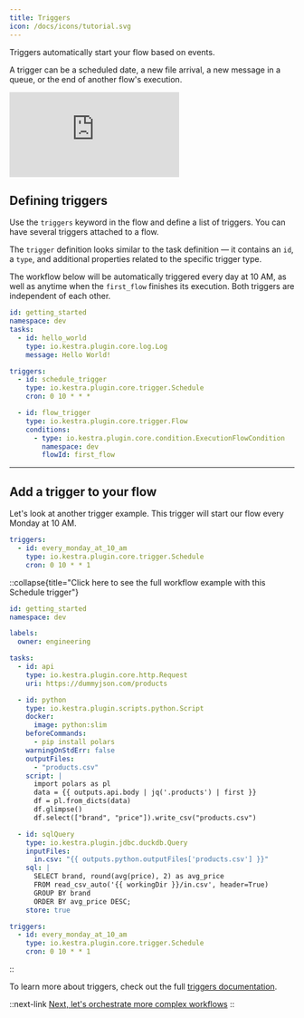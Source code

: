```yaml
---
title: Triggers
icon: /docs/icons/tutorial.svg
---
```


Triggers automatically start your flow based on events.

A trigger can be a scheduled date, a new file arrival, a new message in a queue, or the end of another flow's execution.

<div class="video-container">
  <iframe src="https://www.youtube.com/embed/x5_VEkhQARU?si=ZN-veSEoukQ0mmat" title="YouTube video player" frameborder="0" allow="accelerometer; autoplay; clipboard-write; encrypted-media; gyroscope; picture-in-picture; web-share" referrerpolicy="strict-origin-when-cross-origin" allowfullscreen></iframe>
</div>

## Defining triggers

Use the `triggers` keyword in the flow and define a list of triggers. You can have several triggers attached to a flow.

The `trigger` definition looks similar to the task definition — it contains an `id`, a `type`, and additional properties related to the specific trigger type.

The workflow below will be automatically triggered every day at 10 AM, as well as anytime when the `first_flow` finishes its execution. Both triggers are independent of each other.

```yaml
id: getting_started
namespace: dev
tasks:
  - id: hello_world
    type: io.kestra.plugin.core.log.Log
    message: Hello World!

triggers:
  - id: schedule_trigger
    type: io.kestra.plugin.core.trigger.Schedule
    cron: 0 10 * * *

  - id: flow_trigger
    type: io.kestra.plugin.core.trigger.Flow
    conditions:
      - type: io.kestra.plugin.core.condition.ExecutionFlowCondition
        namespace: dev
        flowId: first_flow
```

---

## Add a trigger to your flow

Let's look at another trigger example. This trigger will start our flow every Monday at 10 AM.

```yaml
triggers:
  - id: every_monday_at_10_am
    type: io.kestra.plugin.core.trigger.Schedule
    cron: 0 10 * * 1
```

::collapse{title="Click here to see the full workflow example with this Schedule trigger"}
```yaml
id: getting_started
namespace: dev

labels:
  owner: engineering

tasks:
  - id: api
    type: io.kestra.plugin.core.http.Request
    uri: https://dummyjson.com/products

  - id: python
    type: io.kestra.plugin.scripts.python.Script
    docker:
      image: python:slim
    beforeCommands:
      - pip install polars
    warningOnStdErr: false
    outputFiles:
      - "products.csv"
    script: |
      import polars as pl
      data = {{ outputs.api.body | jq('.products') | first }}
      df = pl.from_dicts(data)
      df.glimpse()
      df.select(["brand", "price"]).write_csv("products.csv")

  - id: sqlQuery
    type: io.kestra.plugin.jdbc.duckdb.Query
    inputFiles:
      in.csv: "{{ outputs.python.outputFiles['products.csv'] }}"
    sql: |
      SELECT brand, round(avg(price), 2) as avg_price
      FROM read_csv_auto('{{ workingDir }}/in.csv', header=True)
      GROUP BY brand
      ORDER BY avg_price DESC;
    store: true

triggers:
  - id: every_monday_at_10_am
    type: io.kestra.plugin.core.trigger.Schedule
    cron: 0 10 * * 1
```
::

To learn more about triggers, check out the full [triggers documentation](../04.workflow-components/07.triggers/index.md). 

::next-link
[Next, let's orchestrate more complex workflows](/docs/tutorial/flowable)
::
